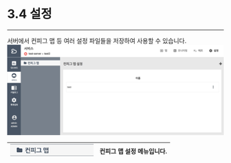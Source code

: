 # 3.4 설정

---

서버에서 컨피그 맵 등 여러 설정 파일들을 저장하여 사용할 수 있습니다.![](/assets/설정.png)

| ![](/assets/설정2.png) | 컨피그 맵 설정 메뉴입니다. |
| :---: | :--- |




